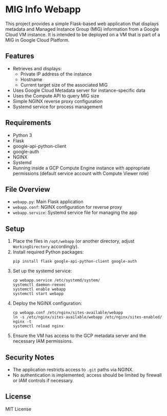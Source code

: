 # MIG Info Webapp

This project provides a simple Flask-based web application that displays metadata and Managed Instance Group (MIG) information from a Google Cloud VM instance. It is intended to be deployed on a VM that is part of a MIG in Google Cloud Platform.

## Features

- Retrieves and displays:
  - Private IP address of the instance
  - Hostname
  - Current target size of the associated MIG
- Uses Google Cloud Metadata server for instance-specific data
- Uses the Compute API to query MIG size
- Simple NGINX reverse proxy configuration
- Systemd service for process management

## Requirements

- Python 3
- Flask
- google-api-python-client
- google-auth
- NGINX
- Systemd
- Running inside a GCP Compute Engine instance with appropriate permissions (default service account with Compute Viewer role)

## File Overview

- `webapp.py`: Main Flask application
- `webapp.conf`: NGINX configuration for reverse proxy
- `webapp.service`: Systemd service file for managing the app

## Setup

1. Place the files in `/opt/webapp` (or another directory, adjust `WorkingDirectory` accordingly).
2. Install required Python packages:
   ```
   pip install flask google-api-python-client google-auth
   ```
3. Set up the systemd service:
   ```
   cp webapp.service /etc/systemd/system/
   systemctl daemon-reexec
   systemctl enable webapp
   systemctl start webapp
   ```
4. Deploy the NGINX configuration:
   ```
   cp webapp.conf /etc/nginx/sites-available/webapp
   ln -s /etc/nginx/sites-available/webapp /etc/nginx/sites-enabled/
   nginx -t
   systemctl reload nginx
   ```
5. Ensure the VM has access to the GCP metadata server and the necessary IAM permissions.

## Security Notes

- The application restricts access to `.git` paths via NGINX.
- No authentication is implemented; access should be limited by firewall or IAM controls if necessary.

## License

MIT License
